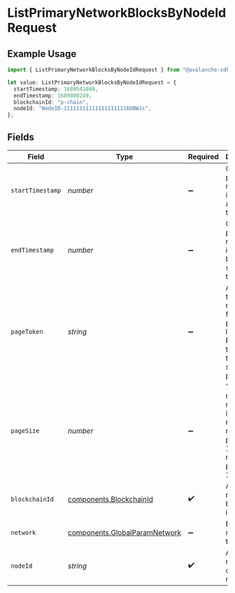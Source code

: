 # ListPrimaryNetworkBlocksByNodeIdRequest

## Example Usage

```typescript
import { ListPrimaryNetworkBlocksByNodeIdRequest } from "@avalanche-sdk/devtools/models/operations";

let value: ListPrimaryNetworkBlocksByNodeIdRequest = {
  startTimestamp: 1689541049,
  endTimestamp: 1689800249,
  blockchainId: "p-chain",
  nodeId: "NodeID-111111111111111111116DBWJs",
};
```

## Fields

| Field                                                                                           | Type                                                                                            | Required                                                                                        | Description                                                                                     | Example                                                                                         |
| ----------------------------------------------------------------------------------------------- | ----------------------------------------------------------------------------------------------- | ----------------------------------------------------------------------------------------------- | ----------------------------------------------------------------------------------------------- | ----------------------------------------------------------------------------------------------- |
| `startTimestamp`                                                                                | *number*                                                                                        | :heavy_minus_sign:                                                                              | Query param for retrieving items after a specific timestamp.                                    | 1689541049                                                                                      |
| `endTimestamp`                                                                                  | *number*                                                                                        | :heavy_minus_sign:                                                                              | Query param for retrieving items before a specific timestamp.                                   | 1689800249                                                                                      |
| `pageToken`                                                                                     | *string*                                                                                        | :heavy_minus_sign:                                                                              | A page token, received from a previous list call. Provide this to retrieve the subsequent page. |                                                                                                 |
| `pageSize`                                                                                      | *number*                                                                                        | :heavy_minus_sign:                                                                              | The maximum number of items to return. The minimum page size is 1. The maximum pageSize is 100. | 10                                                                                              |
| `blockchainId`                                                                                  | [components.BlockchainId](../../models/components/blockchainid.md)                              | :heavy_check_mark:                                                                              | A primary network blockchain id or alias.                                                       | p-chain                                                                                         |
| `network`                                                                                       | [components.GlobalParamNetwork](../../models/components/globalparamnetwork.md)                  | :heavy_minus_sign:                                                                              | Either mainnet or testnet/fuji.                                                                 | mainnet                                                                                         |
| `nodeId`                                                                                        | *string*                                                                                        | :heavy_check_mark:                                                                              | A primary network (P or X chain) nodeId.                                                        | NodeID-111111111111111111116DBWJs                                                               |